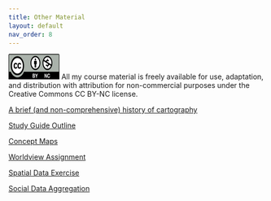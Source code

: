 ```yaml
---
title: Other Material
layout: default
nav_order: 8
---
```


<img src="images/Cc_by-nc_icon.svg.png" alt="CC BY-NC License" width="100" height="50">
All my course material is freely available for use, adaptation, and distribution with attribution for non-commercial purposes under the Creative Commons CC BY-NC license. 

[A brief (and non-comprehensive) history of cartography](https://docs.google.com/document/d/1Suh4PqcPX_3ij_yP13kXry2j6AaEdT8dcWaCF_AyJhc/edit?tab=t.0)

[Study Guide Outline](https://docs.google.com/document/d/1z2rEYGEKkpoGUsvWRtAR-9ytcfM3gSKoQcCVjahPqcY/edit?usp=sharing)

[Concept Maps](https://docs.google.com/presentation/d/1fbrSZNw82G6jEa1YRUyNGX4odW-pptDxlTJ0ms_TrTA/edit#slide=id.g2af7c586847_8_0)

[Worldview Assignment](https://docs.google.com/document/d/1JZcz7CoxBUuaaDSonkbfdgntJ2kYMSXLNWK229W46Bw/edit?usp=sharing)

[Spatial Data Exercise](https://docs.google.com/document/d/1FSQ_qW2N-UZt_c720G80TZH0uXBg0U63/edit?usp=sharing&ouid=101338019870957132383&rtpof=true&sd=true)

[Social Data Aggregation](https://docs.google.com/document/d/1tEt7_02kHnzyWmqg0hN-ZlnpIXUjzw_Zu5DLkr40LKQ/edit?usp=sharing)

